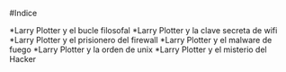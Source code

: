 #Indice

*Larry Plotter y el bucle filosofal
*Larry Plotter y la clave secreta de wifi
*Larry Plotter y el prisionero del firewall
*Larry Plotter y el malware de fuego
*Larry Plotter y la orden de unix
*Larry Plotter y el misterio del Hacker
